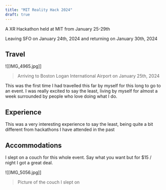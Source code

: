 ```yaml
---
title: "MIT Reality Hack 2024"
draft: true
---
```


A XR Hackathon held at MIT from January 25-29th

Leaving SFO on January 24th, 2024 and returning on January 30th, 2024

## Travel

![[IMG_4965.jpg]]

> Arriving to Boston Logan International Airport on January 25th, 2024

This was the first time I had travelled this far by myself for this long to go to an event. I was really excited to say the least, living by myself for almost a week surrounded by people who love doing what I do.

## Experience

This was a very interesting experience to say the least, being quite a bit different from hackathons I have attended in the past
## Accommodations

I slept on a couch for this whole event. Say what you want but for $15 / night I got a great deal. 

![[IMG_5056.jpg]]

> Picture of the couch I slept on

